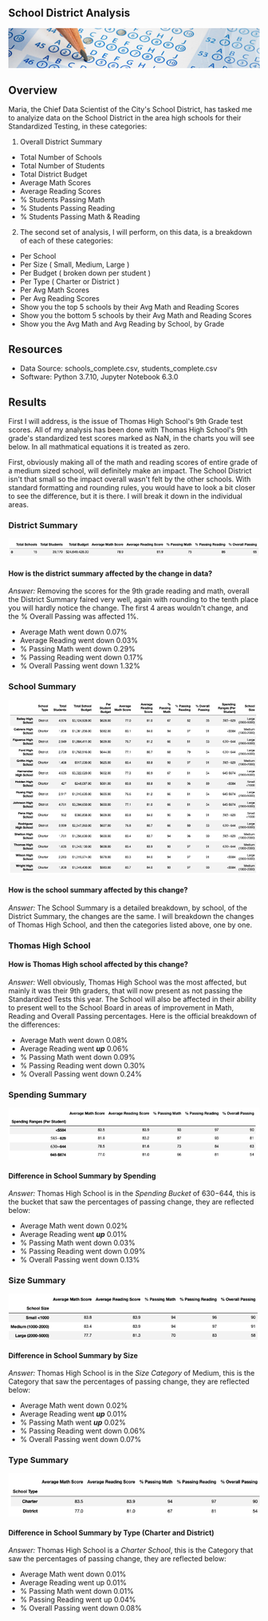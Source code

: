 ## School District Analysis

![School Logo](resources/School_Logo.png)

## Overview
Maria, the Chief Data Scientist of the City's School District, has tasked me to analyize data on the School District in the area high schools for their Standardized Testing, in these categories:
1.  Overall District Summary
  * Total Number of Schools
  * Total Number of Students
  * Total District Budget
  * Average Math Scores
  * Average Reading Scores
  * % Students Passing Math
  * % Students Passing Reading
  * % Students Passing Math & Reading
2. The second set of analysis, I will perform, on this data, is a breakdown of each of these categories:
  * Per School
  * Per Size ( Small, Medium, Large )
  * Per Budget ( broken down per student )
  * Per Type ( Charter or District )
  * Per Avg Math Scores
  * Per Avg Reading Scores
  * Show you the top 5 schools by their Avg Math and Reading Scores
  * Show you the bottom 5 schools by their Avg Math and Reading Scores
  * Show you the Avg Math and Avg Reading by School, by Grade

## Resources
* Data Source: schools_complete.csv, students_complete.csv
* Software: Python 3.7.10, Jupyter Notebook 6.3.0 

## Results
First I will address, is the issue of Thomas High School's 9th Grade test scores.  All of my analysis has been done with Thomas High School's 9th grade's standardized test scores marked as NaN, in the charts you will see below.  In all mathmatical equations it is treated as zero.

First, obviously making all of the math and reading scores of entire grade of a medium sized school, will definitely make an impact. The School District isn't that small so the impact overall wasn't felt by the other schools.  With standard formatting and rounding rules, you would have to look a bit closer to see the difference, but it is there.  I will break it down in the individual areas.

### District Summary
![District Summary](resources/f_district_summary.png)
#### How is the district summary affected by the change in data? 
_Answer:_ Removing the scores for the 9th grade reading and math, overall the District Summary faired very well, again with rounding to the tenth place you will hardly notice the change.  The first 4 areas wouldn't change, and the % Overall Passing was affected 1%.
* Average Math went down 0.07%
* Average Reading went down 0.03%
* % Passing Math went down 0.29%
* % Passing Reading went down 0.17%
* % Overall Passing went down 1.32%

### School Summary
![School Summary](resources/f_per_school_summary.png)
#### How is the school summary affected by this change?
_Answer:_ The School Summary is a detailed breakdown, by school, of the District Summary, the changes are the same.  I will breakdown the changes of Thomas High School, and then the categories listed above, one by one.

### Thomas High School
#### How is Thomas High school affected by this change?
_Answer:_ Well obviously, Thomas High School was the most affected, but mainly it was their 9th graders, that will now present as not passing the Standardized Tests this year.  The School will also be affected in their ability to present well to the School Board in areas of improvement in Math, Reading and Overall Passing percentages.  Here is the official breakdown of the differences:
* Average Math went down 0.08%
* Average Reading went _**up**_ 0.06%
* % Passing Math went down 0.09%
* % Passing Reading went down 0.30%
* % Overall Passing went down 0.24%

### Spending Summary
![Spending Summary](resources/f_spending_summary.png)
#### Difference in School Summary by Spending
_Answer:_ Thomas High School is in the _Spending Bucket_ of $630-$644, this is the bucket that saw the percentages of passing change, they are reflected below:
* Average Math went down 0.02%
* Average Reading went _**up**_ 0.01%
* % Passing Math went down 0.03%
* % Passing Reading went down 0.09%
* % Overall Passing went down 0.13%

### Size Summary
![Size Summary](resources/f_size_summary.png)
#### Difference in School Summary by Size 
_Answer:_ Thomas High School is in the _Size Category_ of Medium, this is the Category that saw the percentages of passing change, they are reflected below:
* Average Math went down 0.02%
* Average Reading went _**up**_ 0.01%
* % Passing Math went _**up**_ 0.02%
* % Passing Reading went down 0.06%
* % Overall Passing went down 0.07%

### Type Summary
![Type Summary](resources/f_type_summary.png)
#### Difference in School Summary by Type (Charter and District)
_Answer:_ Thomas High School is a _Charter School_, this is the Category that saw the percentages of passing change, they are reflected below:
* Average Math went down 0.01%
* Average Reading went up 0.01%
* % Passing Math went down 0.01%
* % Passing Reading went up 0.04%
* % Overall Passing went down 0.08%
